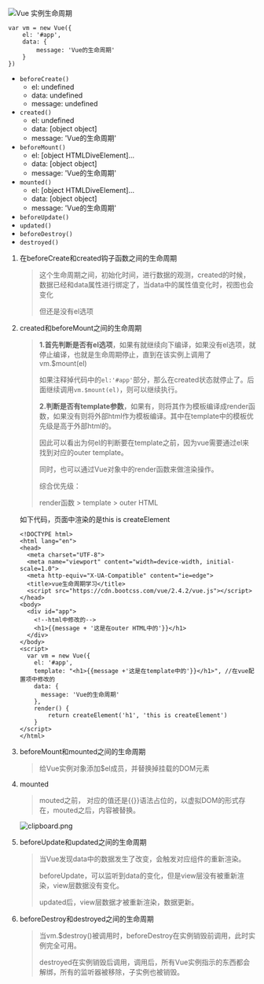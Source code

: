![Vue 实例生命周期](https://cn.vuejs.org/images/lifecycle.png)

```vue
var vm = new Vue({
	el: '#app',
	data: {
		message: 'Vue的生命周期'
	}
})
```



* `beforeCreate()`
  * el: undefined
  * data: undefined
  * message: undefined
* `created()`
  * el: undefined
  * data: [object object]
  * message: 'Vue的生命周期'
* `beforeMount()`
  * el: [object HTMLDiveElement]...
  * data: [object object]
  * message: 'Vue的生命周期'
* `mounted()`
  * el: [object HTMLDiveElement]...
  * data: [object object]
  * message: 'Vue的生命周期'
* `beforeUpdate()`
* `updated()`
* `beforeDestroy()`
* `destroyed()`



1. 在beforeCreate和created钩子函数之间的生命周期

   > 这个生命周期之间，初始化时间，进行数据的观测，created的时候，数据已经和data属性进行绑定了，当data中的属性值变化时，视图也会变化
   >
   > 但还是没有el选项

2. created和beforeMount之间的生命周期

   > **1.首先判断是否有el选项**，如果有就继续向下编译，如果没有el选项，就停止编译，也就是生命周期停止，直到在该实例上调用了vm.$mount(el)
   >
   > 如果注释掉代码中的`el:'#app'`部分，那么在created状态就停止了。后面继续调用`vm.$mount(el)`，则可以继续执行。
   >
   > **2.判断是否有template参数**，如果有，则将其作为模板编译成render函数，如果没有则将外部html作为模板编译。其中在template中的模板优先级是高于外部html的。
   >
   > 因此可以看出为何el的判断要在template之前，因为vue需要通过el来找到对应的outer template。
   >
   > 同时，也可以通过Vue对象中的render函数来做渲染操作。
   >
   > 综合优先级：
   >
   > render函数 > template > outer HTML

   如下代码，页面中渲染的是this is createElement

   ```Vue
   <!DOCTYPE html>
   <html lang="en">
   <head>
     <meta charset="UTF-8">
     <meta name="viewport" content="width=device-width, initial-scale=1.0">
     <meta http-equiv="X-UA-Compatible" content="ie=edge">
     <title>vue生命周期学习</title>
     <script src="https://cdn.bootcss.com/vue/2.4.2/vue.js"></script>
   </head>
   <body>
     <div id="app">
       <!--html中修改的-->
       <h1>{{message + '这是在outer HTML中的'}}</h1>
     </div>
   </body>
   <script>
     var vm = new Vue({
       el: '#app',
       template: "<h1>{{message +'这是在template中的'}}</h1>", //在vue配置项中修改的
       data: {
         message: 'Vue的生命周期'
       },
       render() {
           return createElement('h1', 'this is createElement')
       }
   </script>
   </html>
   ```

   

3. beforeMount和mounted之间的生命周期

   > 给Vue实例对象添加$el成员，并替换掉挂载的DOM元素

4. mounted

   > mouted之前， 对应的值还是{{}}语法占位的，以虚拟DOM的形式存在，mouted之后，内容被替换。

   ![clipboard.png](https://segmentfault.com/img/bVVUYC?w=424&h=274)

5. beforeUpdate和updated之间的生命周期

   > 当Vue发现data中的数据发生了改变，会触发对应组件的重新渲染。
   >
   > beforeUpdate，可以监听到data的变化，但是view层没有被重新渲染，view层数据没有变化。
   >
   > updated后，view层数据才被重新渲染，数据更新。

6. beforeDestroy和destroyed之间的生命周期

   > 当vm.$destroy()被调用时，beforeDestroy在实例销毁前调用，此时实例完全可用。
   >
   > destroyed在实例销毁后调用，调用后，所有Vue实例指示的东西都会解绑，所有的监听器被移除，子实例也被销毁。